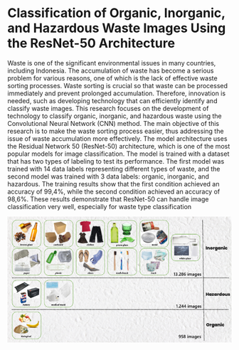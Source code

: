 # Classification of Organic, Inorganic, and Hazardous Waste Images Using the ResNet-50 Architecture

Waste is one of the significant environmental issues in many countries, including Indonesia. The accumulation of waste has become a serious problem for various reasons, one of which is the lack of effective waste sorting processes. Waste sorting is crucial so that waste can be processed immediately and prevent prolonged accumulation. Therefore, innovation is needed, such as developing technology that can efficiently identify and classify waste images. This research focuses on the development of technology to classify organic, inorganic, and hazardous waste using the Convolutional Neural Network (CNN) method. The main objective of this research is to make the waste sorting process easier, thus addressing the issue of waste accumulation more effectively. The model architecture uses the Residual Network 50 (ResNet-50) architecture, which is one of the most popular models for image classification. The model is trained with a dataset that has two types of labeling to test its performance. The first model was trained with 14 data labels representing different types of waste, and the second model was trained with 3 data labels: organic, inorganic, and hazardous. The training results show that the first condition achieved an accuracy of 99,4%, while the second condition achieved an accuracy of 98,6%. These results demonstrate that ResNet-50 can handle image classification very well, especially for waste type classification

![image alt](https://github.com/moundmarsch/thesis-image-classification/blob/b5624d810b71e05181ae36a2a28423e893dae7b9/GitHub/dataset.png)

